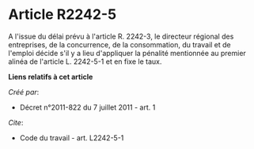 # Article R2242-5

A l'issue du délai prévu à l'article R. 2242-3, le directeur régional des entreprises, de la concurrence, de la consommation,
du travail et de l'emploi décide s'il y a lieu d'appliquer la pénalité mentionnée au premier alinéa de l'article L. 2242-5-1
et en fixe le taux.

**Liens relatifs à cet article**

_Créé par_:

  - Décret n°2011-822 du 7 juillet 2011 - art. 1

_Cite_:

  - Code du travail - art. L2242-5-1
